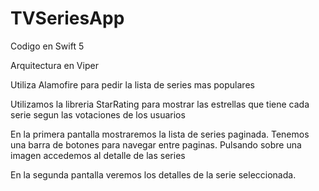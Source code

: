 # TVSeriesApp

Codigo en Swift 5

Arquitectura en Viper

Utiliza Alamofire para pedir la lista de series mas populares

Utilizamos la libreria StarRating para mostrar las estrellas que tiene cada serie segun las votaciones de los usuarios


En la primera pantalla mostraremos la lista de series paginada. Tenemos una barra de botones para navegar entre paginas.
Pulsando sobre una imagen accedemos al detalle de las series

En la segunda pantalla veremos los detalles de la serie seleccionada.
